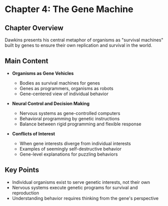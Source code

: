 # Chapter 4: The Gene Machine

## Chapter Overview
Dawkins presents his central metaphor of organisms as "survival machines" built by genes to ensure their own replication and survival in the world.

## Main Content
- **Organisms as Gene Vehicles**
  - Bodies as survival machines for genes
  - Genes as programmers, organisms as robots
  - Gene-centered view of individual behavior

- **Neural Control and Decision Making**
  - Nervous systems as gene-controlled computers
  - Behavioral programming by genetic instructions
  - Balance between rigid programming and flexible response

- **Conflicts of Interest**
  - When gene interests diverge from individual interests
  - Examples of seemingly self-destructive behavior
  - Gene-level explanations for puzzling behaviors

## Key Points
- Individual organisms exist to serve genetic interests, not their own
- Nervous systems execute genetic programs for survival and reproduction
- Understanding behavior requires thinking from the gene's perspective
